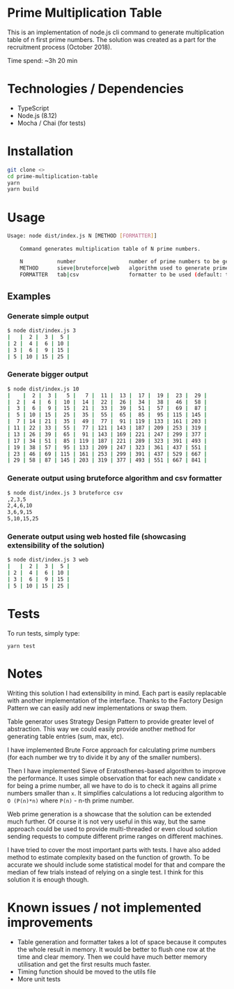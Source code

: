 # Prime Multiplication Table
This is an implementation of node.js cli command to generate multiplication table of n first prime numbers. The solution was created as a part for the recruitment process (October 2018).

Time spend: ~3h 20 min

# Technologies / Dependencies
- TypeScript
- Node.js (8.12)
- Mocha / Chai (for tests)

# Installation
```bash
git clone <>
cd prime-multiplication-table
yarn
yarn build
```

# Usage
```bash
Usage: node dist/index.js N [METHOD [FORMATTER]]
    
    Command generates multiplication table of N prime numbers.

    N           number                 number of prime numbers to be generated
    METHOD      sieve|bruteforce|web   algorithm used to generate prime numbers (default: sieve)
    FORMATTER   tab|csv                formatter to be used (default: tab)
```

## Examples
### Generate simple output
```bash
$ node dist/index.js 3
|   |  2 |  3 |  5 |
| 2 |  4 |  6 | 10 |
| 3 |  6 |  9 | 15 |
| 5 | 10 | 15 | 25 |
```
### Generate bigger output
```bash
$ node dist/index.js 10
|    |  2 |  3 |   5 |   7 |  11 |  13 |  17 |  19 |  23 |  29 |
|  2 |  4 |  6 |  10 |  14 |  22 |  26 |  34 |  38 |  46 |  58 |
|  3 |  6 |  9 |  15 |  21 |  33 |  39 |  51 |  57 |  69 |  87 |
|  5 | 10 | 15 |  25 |  35 |  55 |  65 |  85 |  95 | 115 | 145 |
|  7 | 14 | 21 |  35 |  49 |  77 |  91 | 119 | 133 | 161 | 203 |
| 11 | 22 | 33 |  55 |  77 | 121 | 143 | 187 | 209 | 253 | 319 |
| 13 | 26 | 39 |  65 |  91 | 143 | 169 | 221 | 247 | 299 | 377 |
| 17 | 34 | 51 |  85 | 119 | 187 | 221 | 289 | 323 | 391 | 493 |
| 19 | 38 | 57 |  95 | 133 | 209 | 247 | 323 | 361 | 437 | 551 |
| 23 | 46 | 69 | 115 | 161 | 253 | 299 | 391 | 437 | 529 | 667 |
| 29 | 58 | 87 | 145 | 203 | 319 | 377 | 493 | 551 | 667 | 841 |
```

### Generate output using bruteforce algorithm and csv formatter
```bash
$ node dist/index.js 3 bruteforce csv
,2,3,5
2,4,6,10
3,6,9,15
5,10,15,25
```

### Generate output using web hosted file (showcasing extensibility of the solution)
```bash
$ node dist/index.js 3 web
|   |  2 |  3 |  5 |
| 2 |  4 |  6 | 10 |
| 3 |  6 |  9 | 15 |
| 5 | 10 | 15 | 25 |
```

# Tests
To run tests, simply type:
```
yarn test
```

# Notes
Writing this solution I had extensibility in mind. Each part is easily replacable with another implementation of the interface. Thanks to the Factory Design Pattern we can easily add new implementations or swap them.

Table generator uses Strategy Design Pattern to provide greater level of abstraction. This way we could easily provide another method for generating table entries (sum, max, etc).

I have implemented Brute Force approach for calculating prime numbers (for each number we try to divide it by any of the smaller numbers).

Then I have implemented Sieve of Eratosthenes-based algorithm to improve the performance. It uses simple observation that for each new candidate `x` for being a prime number, all we have to do is to check it agains all prime numbers smaller than `x`. It simplifies calculations a lot reducing algorithm to `O (P(n)*n)` where `P(n)` - n-th prime number.

Web prime generation is a showcase that the solution can be extended much further. Of course it is not very useful in this way, but the same approach could be used to provide multi-threaded or even cloud solution sending requests to compute different prime ranges on different machines.

I have tried to cover the most important parts with tests. I have also added method to estimate complexity based on the function of growth. To be accurate we should include some statistical model for that and compare the median of few trials instead of relying on a single test. I think for this solution it is enough though.

# Known issues / not implemented improvements
- Table generation and formatter takes a lot of space because it computes the whole result in memory. It would be better to flush one row at the time and clear memory. Then we could have much better memory utilisation and get the first results much faster.
- Timing function should be moved to the utils file
- More unit tests